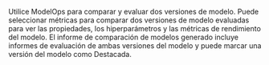 Utilice ModelOps para comparar y evaluar dos versiones de modelo. Puede seleccionar métricas para comparar dos versiones de modelo evaluadas para ver las propiedades, los hiperparámetros y las métricas de rendimiento del modelo. El informe de comparación de modelos generado incluye informes de evaluación de ambas versiones del modelo y puede marcar una versión del modelo como Destacada.

